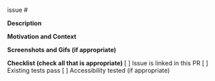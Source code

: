 issue #

**Description**

**Motivation and Context**

**Screenshots and Gifs (if appropriate)**

**Checklist (check all that is appropriate)**
[ ] Issue is linked in this PR
[ ] Existing tests pass
[ ] Accessibility tested (if appropriate)
